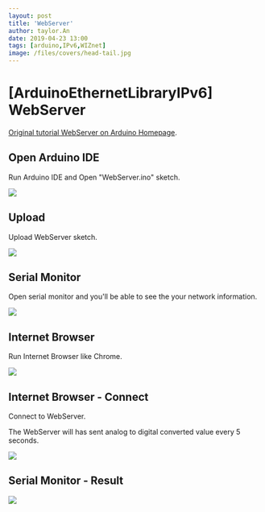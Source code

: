 ```yaml
---
layout: post
title: 'WebServer'
author: taylor.An
date: 2019-04-23 13:00
tags: [arduino,IPv6,WIZnet]
image: /files/covers/head-tail.jpg
---
```


<a id="forkme" href="https://github.com/Wiznet/Ethernet/tree/IPv6"></a>

# [ArduinoEthernetLibraryIPv6] WebServer

[Original tutorial WebServer on Arduino Homepage](https://www.arduino.cc/en/Tutorial/WebServer).

## Open Arduino IDE

Run Arduino IDE and Open "WebServer.ino" sketch.

![](https://github.com/Wiznet/Ethernet/wiki/Jpg/IPv6/WebServer/1-IDE-Open.JPG)

## Upload

Upload WebServer sketch.

![](https://github.com/Wiznet/Ethernet/wiki/Jpg/IPv6/WebServer/2-IDE-Upload.JPG)

## Serial Monitor

Open serial monitor and you'll be able to see the your network information.

![](https://github.com/Wiznet/Ethernet/wiki/Jpg/IPv6/WebServer/3-Serial%20Monitor.JPG)

## Internet Browser

Run Internet Browser like Chrome.

![](https://github.com/Wiznet/Ethernet/wiki/Jpg/IPv6/WebServer/4-InternetBrowser.JPG)

## Internet Browser - Connect

Connect to WebServer.

The WebServer will has sent analog to digital converted value every 5 seconds.

![](https://github.com/Wiznet/Ethernet/wiki/Jpg/IPv6/WebServer/5-InternetBrowser-Connect.JPG)

## Serial Monitor - Result

![](https://github.com/Wiznet/Ethernet/wiki/Jpg/IPv6/WebServer/6-Serial%20Monitor.JPG)

